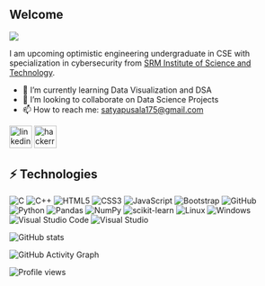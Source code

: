 ## Welcome
![](https://media-exp1.licdn.com/dms/image/C4D16AQGPQReUwGKMSQ/profile-displaybackgroundimage-shrink_350_1400/0/1631547952040?e=1637193600&v=beta&t=KHHZqOiDUoCHvU9fUaBTd1prDEK5xAx1xMfLH-z6bp4)

I am upcoming optimistic engineering undergraduate in CSE with  specialization in cybersecurity from [SRM Institute of Science and Technology](https://www.srmist.edu.in). 

- 🌱 I’m currently learning Data Visualization and DSA 
- 👯 I’m looking to collaborate on Data Science Projects 
- 📫 How to reach me: satyapusala175@gmail.com 


 [<img src="https://raw.githubusercontent.com/peterthehan/peterthehan/master/assets/linkedin.svg" alt='linkedin' height='40'>](https://www.linkedin.com/in/https://www.linkedin.com/in/satyavanipusala//)  [<img src="https://upload.wikimedia.org/wikipedia/commons/thumb/6/6a/Hackerrank_meaningful_logo.svg/216px-Hackerrank_meaningful_logo.svg.png" alt='hackerrank' height='40'>](https://www.hackerrank.com/RA1911030010056)  

## ⚡ Technologies

![C](https://img.shields.io/badge/c-%2300599C.svg?style=for-the-badge&logo=c&logoColor=white)
![C++](https://img.shields.io/badge/-C++-00599C?style=flat-square&logo=c)
![HTML5](https://img.shields.io/badge/-HTML5-E34F26?style=flat-square&logo=html5&logoColor=white)
![CSS3](https://img.shields.io/badge/-CSS3-1572B6?style=flat-square&logo=css3)
![JavaScript](https://img.shields.io/badge/-JavaScript-black?style=flat-square&logo=javascript)
![Bootstrap](https://img.shields.io/badge/Bootstrap-563D7C?style=for-the-badge&logo=bootstrap&logoColor=white)
![GitHub](https://img.shields.io/badge/-GitHub-181717?style=flat-square&logo=github)
![Python](https://img.shields.io/badge/python-3670A0?style=for-the-badge&logo=python&logoColor=ffdd54)
![Pandas](https://img.shields.io/badge/pandas-%23150458.svg?style=for-the-badge&logo=pandas&logoColor=white)
![NumPy](https://img.shields.io/badge/numpy-%23013243.svg?style=for-the-badge&logo=numpy&logoColor=white)
![scikit-learn](https://img.shields.io/badge/scikit--learn-%23F7931E.svg?style=for-the-badge&logo=scikit-learn&logoColor=white)
![Linux](https://img.shields.io/badge/Linux-FCC624?style=for-the-badge&logo=linux&logoColor=black)
![Windows](https://img.shields.io/badge/Windows-0078D6?style=for-the-badge&logo=windows&logoColor=white)
![Visual Studio Code](https://img.shields.io/badge/Visual%20Studio%20Code-0078d7.svg?style=for-the-badge&logo=visual-studio-code&logoColor=white)
![Visual Studio](https://img.shields.io/badge/Visual%20Studio-5C2D91.svg?style=for-the-badge&logo=visual-studio&logoColor=white)



![GitHub stats](https://github-readme-stats.vercel.app/api?username=satya117&show_icons=true)  

![GitHub Activity Graph](https://activity-graph.herokuapp.com/graph?username=satya117)  

![Profile views](https://gpvc.arturio.dev/satya117)  
